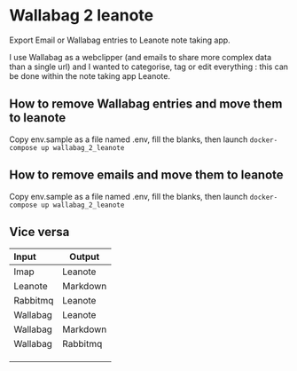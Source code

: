 # Wallabag 2 leanote

Export Email or Wallabag entries to Leanote note taking app.

I use Wallabag as a webclipper (and emails to share more complex data than a single url) and I wanted to categorise, tag or edit everything : this can be done within the note taking app Leanote.

## How to remove Wallabag entries and move them to leanote

Copy env.sample as a file named .env, fill the blanks, then launch ```docker-compose up wallabag_2_leanote```

## How to remove emails and move them to leanote

Copy env.sample as a file named .env, fill the blanks, then launch ```docker-compose up wallabag_2_leanote```

## Vice versa


| Input    | Output   |
| :--------- | ---------- |
| Imap     | Leanote  |
| Leanote  | Markdown |
| Rabbitmq | Leanote  |
| Wallabag | Leanote  |
| Wallabag | Markdown |
| Wallabag | Rabbitmq |
|          |          |
|          |          |
|          |          |
